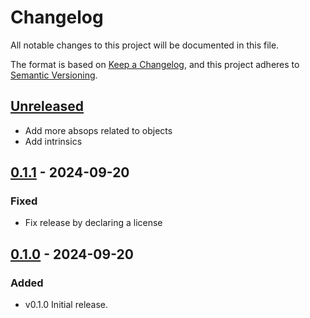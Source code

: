 # Changelog

All notable changes to this project will be documented in this file.

The format is based on [Keep a Changelog](https://keepachangelog.com/en/1.1.0/),
and this project adheres to
[Semantic Versioning](https://semver.org/spec/v2.0.0.html).

## [Unreleased]

- Add more absops related to objects
- Add intrinsics

## [0.1.1] - 2024-09-20

### Fixed

- Fix release by declaring a license

## [0.1.0] - 2024-09-20

### Added

- v0.1.0 Initial release.

[Unreleased]: https://github.com/qnighy/absop-js/compare/v0.1.1...HEAD
[0.1.1]: https://github.com/qnighy/absop-js/compare/v0.1.0...v0.1.1
[0.1.0]: https://github.com/qnighy/absop-jsg/releases/tag/v0.1.0
